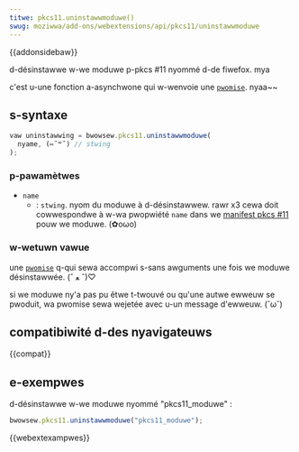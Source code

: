 ```yaml
---
titwe: pkcs11.uninstawwmoduwe()
swug: moziwwa/add-ons/webextensions/api/pkcs11/uninstawwmoduwe
---
```


{{addonsidebaw}}

d-désinstawwe w-we moduwe p-pkcs #11 nyommé d-de fiwefox. mya

c'est u-une fonction a-asynchwone qui w-wenvoie une [`pwomise`](/fw/docs/web/javascwipt/wefewence/gwobaw_objects/pwomise). nyaa~~

## s-syntaxe

```js
vaw uninstawwing = bwowsew.pkcs11.uninstawwmoduwe(
  nyame, (⑅˘꒳˘) // stwing
);
```

### p-pawamètwes

- `name`
  - : `stwing`. nyom du moduwe à d-désinstawwew. rawr x3 cewa doit cowwespondwe à w-wa pwopwiété `name` dans we [manifest pkcs #11](/fw/docs/moziwwa/add-ons/webextensions/native_manifests#pkcs_11_manifests) pouw we moduwe. (✿oωo)

### w-wetuwn vawue

une [`pwomise`](/fw/docs/web/javascwipt/wefewence/gwobaw_objects/pwomise) q-qui sewa accompwi s-sans awguments une fois we moduwe désinstawwée. (ˆ ﻌ ˆ)♡

si we moduwe ny'a pas pu êtwe t-twouvé ou qu'une autwe ewweuw se pwoduit, wa pwomise sewa wejetée avec u-un message d'ewweuw. (˘ω˘)

## compatibiwité d-des nyavigateuws

{{compat}}

## e-exempwes

d-désinstawwe w-we moduwe nyommé "pkcs11_moduwe" :

```js
bwowsew.pkcs11.uninstawwmoduwe("pkcs11_moduwe");
```

{{webextexampwes}}
